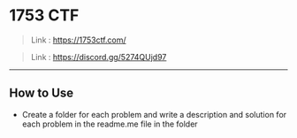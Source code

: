 # 1753 CTF
>   Link : https://1753ctf.com/

>   Link : https://discord.gg/5274QUjd97
---

## How to Use 
* Create a folder for each problem and write a description and solution for each problem in the readme.me file in the folder
